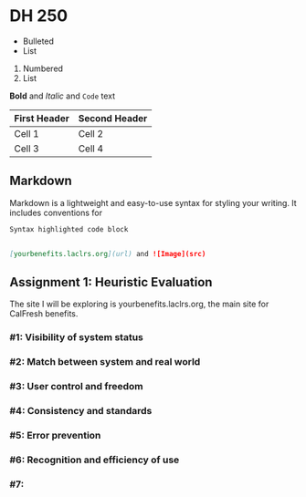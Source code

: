 # DH 250

- Bulleted
- List

1. Numbered
2. List

**Bold** and _Italic_ and `Code` text

First Header | Second Header
------------ | -------------
Cell 1 | Cell 2
Cell 3 | Cell 4

## Markdown

Markdown is a lightweight and easy-to-use syntax for styling your writing. It includes conventions for

```markdown
Syntax highlighted code block


[yourbenefits.laclrs.org](url) and ![Image](src)
```
## Assignment 1: Heuristic Evaluation

The site I will be exploring is yourbenefits.laclrs.org, the main site for CalFresh benefits. 

### #1: Visibility of system status
### #2: Match between system and real world
### #3: User control and freedom
### #4: Consistency and standards
### #5: Error prevention
### #6: Recognition and efficiency of use
### #7: 

